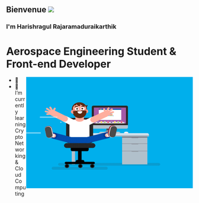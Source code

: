 ## Bienvenue <img src="https://media.giphy.com/media/hvRJCLFzcasrR4ia7z/giphy.gif" width="25px">

### I'm Harishragul Rajaramaduraikarthik

# Aerospace Engineering Student & Front-end Developer

<img align="right" alt="GIF" src="https://github.com/Harishragulkarthik/Harishragulkarthik/blob/e6ecb4ccd60536c24131dc7d10ed08c0761f9a73/C.gif?raw=true" width="450" height="300" />

- 🔭 
- 🌱 I’m currently learning Crypto Networking & Cloud Computing
